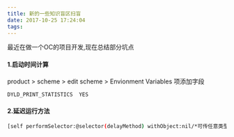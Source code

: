 ```yaml
---
title: 新的一些知识盲区扫盲
date: 2017-10-25 17:24:04
tags:
---
```

最近在做一个OC的项目开发,现在总结部分坑点

#### 1.启动时间计算

product > scheme > edit scheme > Envionment Variables 项添加字段

````sh
DYLD_PRINT_STATISTICS  YES
````

#### 2.延迟运行方法
````sh
[self performSelector:@selector(delayMethod) withObject:nil/*可传任意类型参数*/ afterDelay:2.0];
````